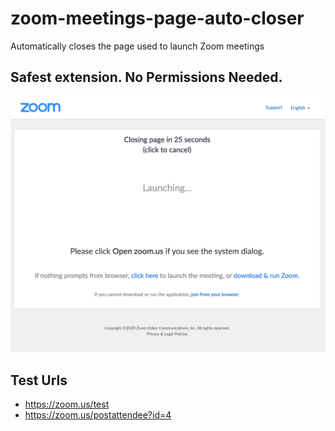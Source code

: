 # zoom-meetings-page-auto-closer
Automatically closes the page used to launch Zoom meetings

## Safest extension. No Permissions Needed.

![Screenshot](screenshots/screenshot.png?raw=true "Screenshot")

## Test Urls
- https://zoom.us/test
- https://zoom.us/postattendee?id=4
